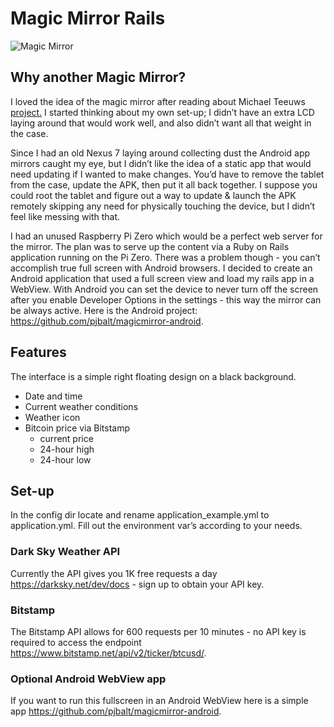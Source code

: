 # Magic Mirror Rails
![Magic Mirror](http://i.imgur.com/KWLknCx.png)

## Why another Magic Mirror?
I loved the idea of the magic mirror after reading about Michael Teeuws [project.](http://michaelteeuw.nl/post/80391333672/magic-mirror-part-i-the-idea-the-mirror)  I started thinking about my own set-up; I didn’t have an extra LCD laying around that would work well, and also didn’t want all that weight in the case.

Since I had an old Nexus 7 laying around collecting dust the Android app mirrors caught my eye, but I didn’t like the idea of a static app that would need updating if I wanted to make changes.  You’d have to remove the tablet from the case, update the APK, then put it all back together.  I suppose you could root the tablet and figure out a way to update & launch the APK remotely skipping any need for physically touching the device, but I didn’t feel like messing with that.

I had an unused Raspberry Pi Zero which would be a perfect web server for the mirror.  The plan was to serve up the content via a Ruby on Rails application running on the Pi Zero.  There was a problem though - you can’t accomplish true full screen with Android browsers.  I decided to create an Android application that used a full screen view and load my rails app in a WebView.  With Android you can set the device to never turn off the screen after you enable Developer Options in the settings - this way the mirror can be always active. Here is the Android project: https://github.com/pjbalt/magicmirror-android.

## Features
The interface is a simple right floating design on a black background.
* Date and time
* Current weather conditions
* Weather icon
* Bitcoin price via Bitstamp
  * current price
  * 24-hour high
  * 24-hour low

## Set-up
In the config dir locate and rename application_example.yml to application.yml.  Fill out the environment var’s according to your needs.
### Dark Sky Weather API
Currently the API gives you 1K free requests a day https://darksky.net/dev/docs - sign up to obtain your API key.
### Bitstamp
The Bitstamp API allows for 600 requests per 10 minutes - no API key is required to access the endpoint https://www.bitstamp.net/api/v2/ticker/btcusd/.
### Optional Android WebView app
If you want to run this fullscreen in an Android WebView here is a simple app https://github.com/pjbalt/magicmirror-android.
